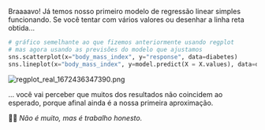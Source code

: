 Braaaavo! Já temos nosso primeiro modelo de regressão linear simples funcionando. Se você tentar com vários valores ou desenhar a linha reta obtida...

```python
# gráfico semelhante ao que fizemos anteriormente usando regplot
# mas agora usando as previsões do modelo que ajustamos
sns.scatterplot(x="body_mass_index", y="response", data=diabetes)
sns.lineplot(x="body_mass_index", y=model.predict(X = X.values), data=diabetes)
```

<img src="https://raw.githubusercontent.com/MumukiProject/mumuki-guide-python3-linear-regression/master/assets/regplot_real_1672436347390.png" alt="regplot_real_1672436347390.png" width="auto" height=" carro">

... você vai perceber que muitos dos resultados não coincidem ao esperado, porque afinal ainda é a nossa primeira aproximação.

🧑‍🌾 _Não é muito, mas é trabalho honesto._
